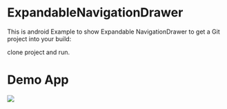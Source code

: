 # ExpandableNavigationDrawer

This is android Example to show Expandable NavigationDrawer to get a Git project into your build:

clone project and run.

# Demo App

![](https://media.giphy.com/media/S40AMpRcEioay9bWjd/giphy.gif)
